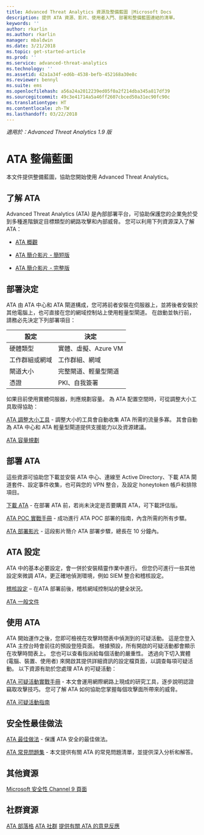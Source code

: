 ```yaml
---
title: Advanced Threat Analytics 資源及整備藍圖 |Microsoft Docs
description: 提供 ATA 資源、影片、使用者入門、部署和整備藍圖連結的清單。
keywords: ''
author: rkarlin
ms.author: rkarlin
manager: mbaldwin
ms.date: 3/21/2018
ms.topic: get-started-article
ms.prod: ''
ms.service: advanced-threat-analytics
ms.technology: ''
ms.assetid: 42a1a34f-ed6b-4538-befb-452168a30e8c
ms.reviewer: bennyl
ms.suite: ems
ms.openlocfilehash: a56a24a2012239ed05f0a2f214dba345a817df39
ms.sourcegitcommit: 49c3e41714a5a46ff2607cbced50a31ec90fc90c
ms.translationtype: HT
ms.contentlocale: zh-TW
ms.lasthandoff: 03/22/2018
---
```

*適用於：Advanced Threat Analytics 1.9 版*

# <a name="ata-readiness-roadmap"></a>ATA 整備藍圖 
本文件提供整備藍圖，協助您開始使用 Advanced Threat Analytics。

## <a name="understanding-ata"></a>了解 ATA

Advanced Threat Analytics (ATA) 是內部部署平台，可協助保護您的企業免於受到多種進階鎖定目標類型的網路攻擊和內部威脅。 您可以利用下列資源深入了解 ATA：

- [ATA 概觀](https://aka.ms/ATAOverview)

- [ATA 簡介影片 - 簡短版](https://aka.ms/ATAShort)

- [ATA 簡介影片 - 完整版](https://aka.ms/ATAVideo) 


## <a name="deployment-decisions"></a>部署決定

ATA 由 ATA 中心和 ATA 閘道構成，您可將前者安裝在伺服器上，並將後者安裝於其他電腦上，也可直接在您的網域控制站上使用輕量型閘道。 在啟動並執行前，請務必先決定下列部署項目：

|設定|決定|
|----|----|
|硬體類型|實體、虛擬、Azure VM|
|工作群組或網域|工作群組、網域|
|閘道大小|完整閘道、輕量型閘道|
|憑證|PKI、自我簽署|

如果目前使用實體伺服器，則應規劃容量。 為 ATA 配置空間時，可從調整大小工具取得協助：

[ATA 調整大小工具](http://aka.ms/atasizing) - 調整大小的工具會自動收集 ATA 所需的流量多寡。 其會自動為 ATA 中心和 ATA 輕量型閘道提供支援能力以及資源建議。

[ATA 容量規劃](https://docs.microsoft.com/en-us/advanced-threat-analytics/ata-capacity-planning)

## <a name="deploy-ata"></a>部署 ATA

這些資源可協助您下載並安裝 ATA 中心、連線至 Active Directory、下載 ATA 閘道套件、設定事件收集，也可與您的 VPN 整合，及設定 honeytoken 帳戶和排除項目。

[下載 ATA](http://aka.ms/ataeval) - 在部署 ATA 前，若尚未決定是否要購買 ATA，可下載評估版。 

[ATA POC 實戰手冊](http://aka.ms/atapoc) - 成功進行 ATA POC 部署的指南，內含所需的所有步驟。

[ATA 部署影片](https://channel9.msdn.com/Shows/Microsoft-Security/Overview-of-ATA-Deployment-in-10-Minutes) - 這段影片簡介 ATA 部署步驟，總長在 10 分鐘內。

## <a name="ata-settings"></a>ATA 設定

ATA 中的基本必要設定，會一併於安裝精靈作業中進行。 但您仍可進行一些其他設定來微調 ATA，更正確地偵測環境，例如 SIEM 整合和稽核設定。

[稽核設定](https://aka.ms/ataauditingblog) – 在ATA 部署前後，稽核網域控制站的健全狀況。

[ATA 一般文件](https://docs.microsoft.com/en-us/advanced-threat-analytics/)

## <a name="work-with-ata"></a>使用 ATA

ATA 開始運作之後，您即可檢視在攻擊時間表中偵測到的可疑活動。 這是您登入 ATA 主控台時會前往的預設登陸頁面。 根據預設，所有開啟的可疑活動都會顯示在攻擊時間表上。 您也可以查看指派給每個活動的嚴重性。 透過向下切入實體 (電腦、裝置、使用者) 來開啟其提供詳細資訊的設定檔頁面，以調查每項可疑活動。 以下資源有助於您處理 ATA 的可疑活動：

[ATA 可疑活動實戰手冊](http://aka.ms/ataplaybook) - 本文會運用網際網路上現成的研究工具，逐步說明認證竊取攻擊技巧。 您可了解 ATA 如何協助您掌握每個攻擊面所帶來的威脅。

[ATA 可疑活動指南](http://aka.ms/atasaguide)



## <a name="security-best-practices"></a>安全性最佳做法

[ATA 最佳做法](https://aka.ms/atasecbestpractices) - 保護 ATA 安全的最佳做法。

[ATA 常見問題集](http://aka.ms/atafaq) - 本文提供有關 ATA 的常見問題清單，並提供深入分析和解答。

## <a name="additional-resources"></a>其他資源

[Microsoft 安全性 Channel 9 頁面](https://channel9.msdn.com/Shows/Microsoft-Security/)

## <a name="community-resources"></a>社群資源

[ATA 部落格](https://aka.ms/ATABlog)
[ATA 社群](https://aka.ms/ATACommunity)
[提供有關 ATA 的意見反應](https://aka.ms/ATAUserVoice)
